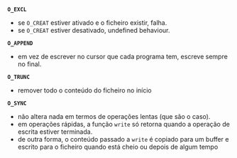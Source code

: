 **`O_EXCL`**

- se `O_CREAT` estiver ativado e o ficheiro existir, falha.
- se `O_CREAT` estiver desativado, undefined behaviour.

**`O_APPEND`**

- em vez de escrever no cursor que cada programa tem, escreve sempre no final.

**`O_TRUNC`**

- remover todo o conteúdo do ficheiro no início

**`O_SYNC`**

- não altera nada em termos de operações lentas (que são o caso).
- em operações rápidas, a função `write` só retorna quando a operação de escrita estiver terminada.
- de outra forma, o conteúdo passado a `write` é copiado para um buffer e escrito para o ficheiro quando está cheio ou depois de algum tempo